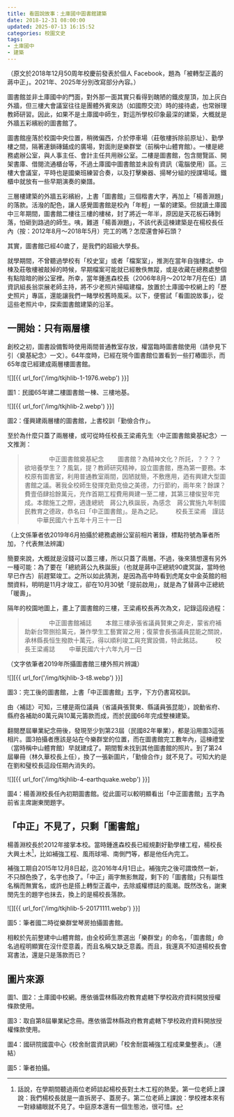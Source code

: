 ```yaml
---
title: 看圖說故事：土庫國中圖書館建築
date: 2018-12-31 08:00:00
updated: 2025-07-13 16:15:52
categories: 校園文史
tags:
- 土庫國中
- 建築
---
```


（原文於2018年12月50周年校慶前發表於個人 Facebook，題為「被轉型正義的蔣中正」。2021年、2025年分別改寫部分內容。）

圖書館並非土庫國中的門面，對外那一面其實只看得到醜陋的鐵皮屋頂，加上灰白外牆，但三樓大會議室往往是團體外賓來訪（如國際交流）時的接待處，也常辦理教師研習。因此，如果不是土庫國中師生，對這所學校印象最深的建築，大概就是外牆五彩繽紛的圖書館了。

圖書館座落於校園中央位置，稍微偏西，介於停車場（莊敬樓拆除前原址）、勤學樓之間，隔著連鎖磚鋪成的廣場，對面則是樂群堂（前稱中山體育館）。一樓是總務處辦公室，與人事主任、會計主任共用辦公室。二樓是圖書館，包含閱覽區、開架書庫、借閱流通櫃台等，不過土庫國中圖書館並未設有資訊（電腦使用）區。三樓大會議室，平時也是國樂班練習合奏，以及打擊樂器、揚琴分組的授課場域。鐵櫃中就放有一些早期演奏的樂譜。

三層樓建築的外牆五彩繽紛，上書「圖書館」三個楷書大字，再加上「楊善淵題」的落款。活潑的配色，讓人感覺圖書館是校內「年輕」一輩的建築。但就讀土庫國中三年期間，圖書館二樓往三樓的樓梯，封了將近一年半，原因是天花板石磚剝落，怕砸到路過的師生。咦，難道「楊善淵題」，不該代表這棟建築是在楊校長任內（按：2012年8月～2018年5月）完工的嗎？怎麼還會掉石頭？

其實，圖書館已經40歲了，是我們的超級大學長。

就學期間，不曾聽過學校有「校史室」或者「檔案室」，推測在當年自強樓北、中棟及莊敬樓被敲掉的時候，早期檔案可能就已經散佚無蹤，或是收藏在總務處整個有點陰暗的辦公室裡。所幸，當年鍾進森校長（2006年8月～2012年7月在任）請資訊組長翁崇展老師主持，將不少老照片掃瞄建檔，放置於土庫國中校網上的「歷史照片」專區，還能讓我們一睹學校舊時風采。以下，便嘗試「看圖說故事」，從這些老照片中，探索圖書館建築的沿革。

## 一開始：只有兩層樓

創校之初，圖書設備暫時使用兩間普通教室存放，權當臨時圖書館使用（請參見下引〈奠基紀念〉一文）。64年度時，已經在現今圖書館位置看到一些打樁圖示，而65年度已經建成兩層樓圖書館。

![][{{ url_for('/img/tkjhlib-1-1976.webp') }}]

圖1：民國65年建二樓圖書館一棟、三樓地基。

![][{{ url_for('/img/tkjhlib-2.webp') }}]

圖2：僅興建兩層樓的圖書館，上書校訓「勤儉合作」。

至於為什麼只蓋了兩層樓，或可從時任校長王梁甫先生〈中正圖書館奠基紀念〉一文推測：

>　　　　中正圖書館奠基紀念
>　　圖書館？為精神文化？所託，？？？？欲培養學生？？風氣，提？教師研究精神，設立圖書館，應為第一要務。本校原有圖書室，利用普通教室兩間，因陋就簡，不敷應用，迺有興建大型圖書館之議。著我全校師生發揮克勤克儉之美德，力行節約，兩年來？餘課？費壹佰肆拾餘萬元，充作首期工程費用興建一至二樓，其第三樓俟翌年完成。本館施工之際，適逢總統　蔣公九秩誕辰，為感念　蔣公實施九年制國民教育之德政，恭名曰「中正圖書館」。是為之記。
>　　校長王梁甫　謹誌
>　　中華民國六十五年十月三十一日

（上文係筆者依2019年6月拍攝於總務處辦公室前相片著錄，標點符號為筆者所加，？代表無法辨識）

簡要來說，大概就是沒錢可以蓋三樓，所以只蓋了兩層。不過，後來猜想還有另外一種可能：為了要在「總統蔣公九秩誕辰」（也就是蔣中正總統90歲冥誕，當時他早已作古）前趕緊竣工。之所以如此猜測，是因為高中時看到虎尾女中金英館的相關資料，明明是11月才竣工，卻在10月30號「提前啟用」，就是為了替蔣中正總統「暖壽」。

隔年的校園地圖上，畫上了圖書館的三樓，王梁甫校長再次為文，記錄這段過程：

>　　　　中正圖書館補誌
>　　本館三樓承張省議員賢東之奔走，蒙省府補助新台幣捌拾萬元，兼作學生工藝實習之用；復蒙會長張議員昆能之關說，承林縣長恒生撥款十萬元，得以順利竣工與充實設備，特此銘誌。
>　　校長王梁甫誌
>　　中華民國六十六年九月一日

（文字依筆者2019年所攝圖書館三樓外照片辨識）

![][{{ url_for('/img/tkjhlib-3-t8.webp') }}]

圖3：完工後的圖書館，上書「中正圖書館」五字，下方仍書寫校訓。

由〈補誌〉可知，三樓是兩位議員（省議員張賢東、縣議員張昆能），說動省府、縣府各補助80萬元與10萬元籌款而成，而於民國66年完成整棟建築。

翻閱歷屆畢業紀念冊後，發現至少到第23屆（民國82年畢業），都是沿用圖3這張相片。圖3拍攝者應該是站在今樂群堂的位置，而在圖書館完工數年內，這棟禮堂（當時稱中山體育館）早就建成了。期間暫未找到其他圖書館的照片。到了第24屆畢冊（林久華校長上任），換了一張新圖片，「勤儉合作」就不見了。可知大約是在劉和璧校長這段任期內消失的。

![][{{ url_for('/img/tkjhlib-4-earthquake.webp') }}]

圖4：楊善淵校長任內初期圖書館。從此圖可以較明顯看出「中正圖書館」五字為前省主席謝東閔題字。

## 「中正」不見了，只剩「圖書館」

楊善淵校長於2012年接掌本校。當時鍾進森校長已經規劃好勤學樓工程，楊校長大興土木[^1]，比如補強工程、風雨球場、南側門等，都是他任內完工。

[^1]: 話說，在學期間聽過兩位老師談起楊校長對土木工程的熱愛。第一位老師上課說：我們楊校長就是一直拆房子、蓋房子。第二位老師上課說：學校裡本來有一對綠繡眼就不見了。中庭原本還有一個生態池，很可惜。

補強工期自2015年12月8日起，迄2016年4月1日止。補強完之後可謂煥然一新，不只顏色換了，名字也換了。「中正」兩字無影無蹤，剩下的「圖書館」只有屬性名稱而無實名，或許也是搭上轉型正義中，去除威權標誌的風潮。既然改名，謝東閔先生的題字也抹去，換上的是楊校長落款。

![][{{ url_for('/img/tkjhlib-5-20171111.webp') }}]

圖5：筆者國二時從樂群堂琴房拍攝圖書館。

相較於先前整建中山體育館，由全校師生票選出「樂群堂」的命名，「圖書館」命名過程明顯實在沒什麼意義，而且名稱又缺乏意義。而且，我還真不知道楊校長會寫書法，還是只是落款而已？

## 圖片來源

圖1、圖2：土庫國中校網。應依循雲林縣政府教育處轄下學校政府資料開放授權條款使用。

圖3：取自第8屆畢業紀念冊。應依循雲林縣政府教育處轄下學校政府資料開放授權條款使用。

圖4：國研院國震中心《校舍耐震資訊網》「校舍耐震補強工程成果彙整表」。（連結）

圖5：筆者拍攝。